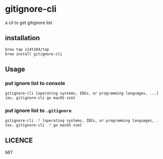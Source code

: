 # gitignore-cli

a cli to get gitignore list

## installation

```sh
brew tap s14t284/tap
brew install gitignore-cli
```

## Usage

### put ignore list to console

  ```sh
  gitignore-cli [operating systems, IDEs, or programming languages, ...]
  (ex. gitignore-cli go macOS vim)
  ```

### put ignore list to `.gitignore`

  ```sh
  gitignore-cli -f [operating systems, IDEs, or programming languages, ...]
  (ex. gitignore-cli -f go macOS vim)
  ```

## LICENCE

MIT
